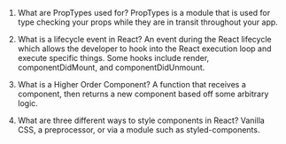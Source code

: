 1.  What are PropTypes used for?
    PropTypes is a module that is used for type checking your props while they are in transit throughout your app.

2.  What is a lifecycle event in React?
    An event during the React lifecycle which allows the developer to hook into the React execution loop and execute specific things. Some hooks include render, componentDidMount, and componentDidUnmount.

3.  What is a Higher Order Component?
    A function that receives a component, then returns a new component based off some arbitrary logic.

4.  What are three different ways to style components in React?
    Vanilla CSS, a preprocessor, or via a module such as styled-components.
